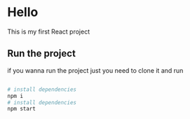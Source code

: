 # Hello 

This is my first React project 

## Run the project

if you wanna run the project just you need to clone it and run 
```bash

# install dependencies
npm i
# install dependencies
npm start

```

